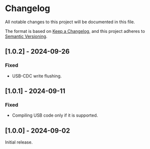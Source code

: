# Changelog
All notable changes to this project will be documented in this file.

The format is based on [Keep a Changelog](https://keepachangelog.com/en/1.0.0/),
and this project adheres to [Semantic Versioning](https://semver.org/spec/v2.0.0.html).

## [1.0.2] - 2024-09-26
### Fixed
- USB-CDC write flushing.

## [1.0.1] - 2024-09-11
### Fixed
- Compiling USB code only if it is supported.

## [1.0.0] - 2024-09-02
Initial release.